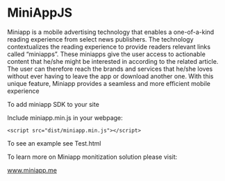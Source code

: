 # MiniAppJS

Miniapp is a mobile advertising technology that enables a one-of-a-kind reading experience from select news publishers. The technology contextualizes the reading experience to provide readers relevant links called “miniapps”. These miniapps give the user access to actionable content that he/she might be interested in according to the related article. The user can therefore reach the brands and services that he/she loves without ever having to leave the app or download another one.  With this unique feature, Miniapp provides a seamless and more efficient mobile experience

To add miniapp SDK to your site

Include miniapp.min.js in your webpage:

    <script src="dist/miniapp.min.js"></script>

To see an example see Test.html

To learn more on Miniapp monitization solution please visit:

www.miniapp.me
